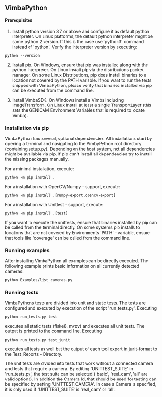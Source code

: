 ## VimbaPython
#### Prerequisites
1) Install python version 3.7 or above and configure it as default python interpreter.
On Linux platforms, the default python interpreter might be some python 2 version.
If this is the case use 'python3' command instead of 'python'. Verify the interpreter version by executing:

```
python --version
```

2) Install pip. On Windows, ensure that pip was installed along with the python interpreter.
On Linux install pip via the distributions packet manager. On some Linux Distributions, pip does
install binaries to a location not covered by the PATH variable. If you want to run the tests
shipped with VimbaPython, please verify that binaries installed via pip can be executed from the
command line.

3) Install VimbaSDK. On Windows install a Vimba including ImageTransform. On Linux install at
least a single TransportLayer (this sets the GENICAM Environment Variables that is required to
locate Vimba).

### Installation via pip
VimbaPython has several, optional dependencies. All installations start by opening a terminal
and navigating to the VimbyPython root directory (containing setup.py). Depending on the host
system, not all dependencies might be available via pip. If pip can't install all dependencies
try to install the missing packages manually.

For a minimal installation, execute:

```
python -m pip install .
```

For a installation with OpenCV/Numpy - support, execute:

```
python -m pip install .[numpy-export,opencv-export]
```

For a installation with Unittest - support, execute:

```
python -m pip install .[test]
```

If you want to execute the unittests, ensure that binaries installed by pip can be
called from the terminal directly. On some systems pip installs to locations that are not
covered by Environments 'PATH' - variable, ensure that tools like 'coverage' can be called from
the command line.

### Running examples
After installing VimbaPython all examples can be directly executed. The
following example prints basic information on all currently detected cameras:

```
python Examples/list_cameras.py
```

### Running tests
VimbaPythons tests are divided into unit and static tests. The tests are configured and executed by
execution of the script 'run_tests.py'. Executing

```
python run_tests.py test
```

executes all static tests (flake8, mypy) and executes all unit tests. The output is printed to
the command line. Executing

```
python run_tests.py test_junit
```

executes all tests as well but the output of each tool export in junit-format to the
Test_Reports - Directory.

The unit tests are divided into tests that work without a connected camera and tests
that require a camera. By editing 'UNITTEST_SUITE' in 'run_tests.py', the test suite
can be selected ('basic', 'real_cam', 'all' are valid options). In addition the Camera Id, that
should be used for testing can be specified by setting 'UNITTEST_CAMERA'. In case a Camera is
specified, it is only used if 'UNITTEST_SUITE' is 'real_cam' or 'all'.

